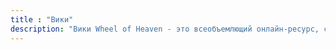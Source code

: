```yaml
---
title : "Вики"
description: "Вики Wheel of Heaven - это всеобъемлющий онлайн-ресурс, служащий обширным хранилищем информации, связанной с основными темами сайта. Он предлагает широкий спектр статей, охватывающих различные аспекты гипотезы о роли продвинутой внеземной цивилизации в формировании истории человечества и развития жизни на Земле. Это бесценный инструмент для пользователей, стремящихся к более глубокому пониманию исследования сайта космических связей и происхождения человечества."
---
```

